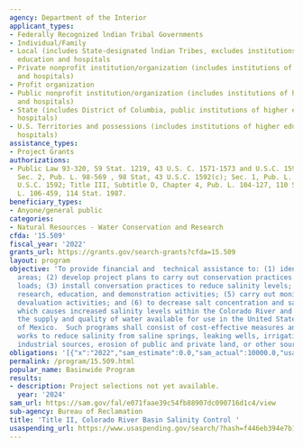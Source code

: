 ```yaml
---
agency: Department of the Interior
applicant_types:
- Federally Recognized lndian Tribal Governments
- Individual/Family
- Local (includes State-designated lndian Tribes, excludes institutions of higher
  education and hospitals
- Private nonprofit institution/organization (includes institutions of higher education
  and hospitals)
- Profit organization
- Public nonprofit institution/organization (includes institutions of higher education
  and hospitals)
- State (includes District of Columbia, public institutions of higher education and
  hospitals)
- U.S. Territories and possessions (includes institutions of higher education and
  hospitals)
assistance_types:
- Project Grants
authorizations:
- Public Law 93-320, 59 Stat. 1219, 43 U.S. C. 1571-1573 and U.S.C. 1592(c), as amended;
  Sec. 2, Pub. L. 98-569 , 98 Stat, 43 U.S.C. 1592(c); Sec. 1, Pub. L. 104-20, 43
  U.S.C. 1592; Title III, Subtitle D, Chapter 4, Pub. L. 104-127, 110 Stat.1006; Pub.
  L. 106-459, 114 Stat. 1987.
beneficiary_types:
- Anyone/general public
categories:
- Natural Resources - Water Conservation and Research
cfda: '15.509'
fiscal_year: '2022'
grants_url: https://grants.gov/search-grants?cfda=15.509
layout: program
objective: 'To provide financial and  technical assistance to: (1) identify salt source
  areas; (2) develop project plans to carry out conservation practices to reduce salt
  loads; (3) install conversation practices to reduce salinity levels; (4) carry out
  research, education, and demonstration activities; (5) carry out monitoring and
  devaluation activities; and (6) to decrease salt concentration and salt loading
  which causes increased salinity levels within the Colorado River and to enhance
  the supply and quality of water available for use in the United States and the Republic
  of Mexico.  Such programs shall consist of cost-effective measures and associated
  works to reduce salinity from saline springs, leaking wells, irrigation sources,
  industrial sources, erosion of public and private land, or other sources.'
obligations: '[{"x":"2022","sam_estimate":0.0,"sam_actual":10000.0,"usa_spending_actual":15193334.68},{"x":"2023","sam_estimate":8575714.0,"sam_actual":0.0,"usa_spending_actual":5425400.32},{"x":"2024","sam_estimate":8571429.0,"sam_actual":0.0,"usa_spending_actual":0.0}]'
permalink: /program/15.509.html
popular_name: Basinwide Program
results:
- description: Project selections not yet available.
  year: '2024'
sam_url: https://sam.gov/fal/e071faae39c54fb88907dc090716d1c4/view
sub-agency: Bureau of Reclamation
title: 'Title II, Colorado River Basin Salinity Control '
usaspending_url: https://www.usaspending.gov/search/?hash=f446eb394e7b167074a752c5e7484297
---
```

